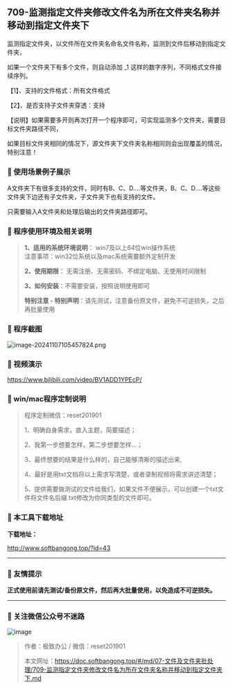 ## 709-监测指定文件夹修改文件名为所在文件夹名称并移动到指定文件夹下
监测指定文件夹，以文件所在文件夹名命名文件名称，监测到文件后移动到指定文件夹，

如果一个文件夹下有多个文件，则自动添加 _1 这样的数字序列，不同格式文件接续序列。



【1】、支持的文件格式：所有文件格式

【2】、是否支持子文件夹穿透：支持   



【说明】如果需要多开则再次打开一个程序即可，可实现监测多个文件夹，需要目标文件夹路径不同，

如果目标文件夹相同的情况下，源文件夹下文件夹名称相同则会出现覆盖的情况，特别注意！ 

### 📑 使用场景例子展示
A文件夹下有很多支持的文件，同时有B、C、D....等文件夹，B、C、D....等这些文件夹下边还有子文件夹，子文件夹下也有支持的文件。

只需要输入A文件夹和处理后输出的文件夹路径即可。

### 📑 程序使用环境及相关说明

> **1、适用的系统环境说明**： win7及以上64位win操作系统  
> 注意事项：win32位系统以及mac系统需要额外定制开发  
>
> **2、使用期限**： 无需注册、无需密码、不绑定电脑、无使用时间限制  
>
> **3、如何安装**：不需要安装，按照说明使用即可  
>
> **特别注意 - 特别声明**：请先测试，注意备份原文件，避免不可逆损失，之后再批量使用

### 📑 程序截图

![image-20241107105457824.png](https://s2.loli.net/2024/11/07/TmsbWNFAqp2nMwa.png) 

### 📑 视频演示

https://www.bilibili.com/video/BV1ADD1YPEcP/

### 📑 win/mac程序定制说明

> 程序定制微信：reset201901  
>
> 1、明确自身需求，直入主题，简要描述；
>
> 2、我第一步想要怎样，第二步想要怎样...； 
>
> 3、最终想要的结果是什么样的，自己能够清晰的描述出来,  
>
> 4、最好是用txt文档将以上需求写清楚，或者录制视频将需求讲述清楚；  
>
> 5、提供需要做测试的文件给我们，如果文件不便展示，可以创建一个txt文件将文件名后缀.txt修改为你同类型的文件即可。  

### 📑 本工具下载地址

**下载地址：**

http://www.softbangong.top/?id=43

------

### 📑 友情提示

**正式使用前请先测试/备份原文件，然后再大批量使用，以免造成不可逆损失。**

------

### 📑 关注微信公众号不迷路

![image](https://s2.loli.net/2024/11/02/tK9T7jxLcuv5rUk.png)

> 作者：极致办公  /  微信：reset201901
>
> 本文网址：https://doc.softbangong.top/#/md/07-文件及文件夹批处理/709-监测指定文件夹修改文件名为所在文件夹名称并移动到指定文件夹下.md